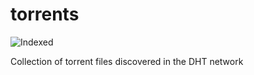 torrents 
========
![Indexed](https://img.shields.io/badge/indexed-223938-blue)

Collection of torrent files discovered in the DHT network
